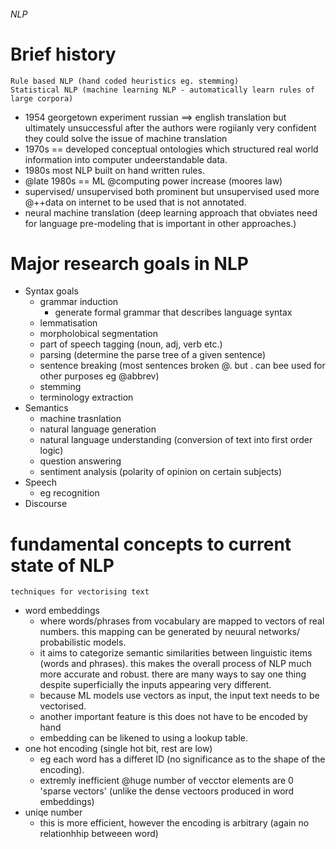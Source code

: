 ###### NLP


# Brief history
    Rule based NLP (hand coded heuristics eg. stemming)
    Statistical NLP (machine learning NLP - automatically learn rules of large corpora)
- 1954 georgetown experiment russian ==> english translation but ultimately unsuccessful after the authors were rogiianly very confident they could solve the issue of machine translation
- 1970s == developed conceptual ontologies which structured real world information into computer undeerstandable data.
- 1980s most NLP built on hand written rules.
- @late 1980s == ML @computing power increase (moores law) 
- supervised/ unsupervised both prominent but unsupervised used more @++data on internet to be used that is not annotated.
- neural machine translation (deep learning approach that obviates need for language pre-modeling that is important in other approaches.)


# Major research goals in NLP
- Syntax goals
    + grammar induction
        * generate formal grammar that describes language syntax
    + lemmatisation
    + morpholobical segmentation
    + part of speech tagging (noun, adj, verb etc.)
    + parsing (determine the parse tree of a given sentence)
    + sentence breaking (most sentences broken @. but . can bee used for other purposes eg @abbrev)
    + stemming
    + terminology extraction
- Semantics
    + machine trasnlation
    + natural language generation
    + natural language understanding (conversion of text into first order logic)
    + question answering
    + sentiment analysis (polarity of opinion on certain subjects)
- Speech
    + eg recognition
- Discourse


# fundamental concepts to current state of NLP
    techniques for vectorising text
- word embeddings
    + where words/phrases from vocabulary are mapped to vectors of real numbers. this mapping can be generated by neuural networks/ probabilistic models. 
    + it aims to categorize semantic similarities between linguistic items (words and phrases). this makes the overall process of NLP much more accurate and robust. there are many ways to say one thing despite superficially the inputs appearing very different. 
    + because ML models use vectors as input, the input text needs to be vectorised. 
    + another important feature is this does not have to be encoded by hand
    + embedding can be likened to using a lookup table.
- one hot encoding (single hot bit, rest are low)
    + eg each word has a differet ID (no significance as to the shape of the encoding). 
    + extremly inefficient @huge number of vecctor elements are 0 'sparse vectors' (unlike the dense vectoors produced in word embeddings)
- uniqe number
    + this is more efficient, however the encoding is arbitrary (again no relationhhip betweeen word)
